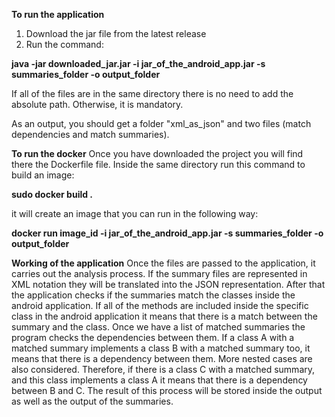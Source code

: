 **To run the application**
1. Download the jar file from the latest release
2. Run the command:

  **java -jar downloaded_jar.jar -i jar_of_the_android_app.jar -s summaries_folder -o output_folder**
  
If all of the files are in the same directory there is no need to add the absolute path. Otherwise, it is mandatory.

As an output, you should get a folder "xml_as_json" and two files (match dependencies and match summaries).



**To run the docker**
Once you have downloaded the project you will find there the Dockerfile file. Inside the same directory run this command to build an image:
 
 **sudo docker build .**
 
it will create an image that you can run in the following way:

  **docker run image_id -i jar_of_the_android_app.jar -s summaries_folder -o output_folder**



**Working of the application**
Once the files are passed to the application, it carries out the analysis process. If the summary files are represented in XML notation they will be translated into the JSON representation.
After that the application checks if the summaries match the classes inside the android application. If all of the methods are included inside the specific class in the android application it means that there is a match between the summary and the class.
Once we have a list of matched summaries the program checks the dependencies between them. If a class A with a matched summary implements a class B with a matched summary too, it means that there is a dependency between them. More nested cases are also considered. Therefore, if there is a class C with a matched summary, and this class implements a class A it means that there is a dependency between B and C.
The result of this process will be stored inside the output as well as the output of the summaries.
